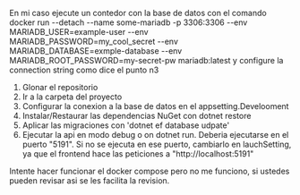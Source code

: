 En mi caso ejecute un contedor con la base de datos con el comando
docker run --detach --name some-mariadb -p 3306:3306 --env MARIADB_USER=example-user --env MARIADB_PASSWORD=my_cool_secret --env MARIADB_DATABASE=exmple-database --env MARIADB_ROOT_PASSWORD=my-secret-pw mariadb:latest
y configure la connection string como dice el punto n3

1. Glonar el repositorio
2. Ir a la carpeta del proyecto
3. Configurar la conexion a la base de datos en el appsetting.Develooment
4. Instalar/Restaurar las dependencias NuGet con dotnet restore
5. Aplicar las migraciones con 'dotnet ef database udpate'
6. Ejecutar la api en modo debug o on dotnet run. Deberia ejecutarse en el puerto "5191". Si no se ejecuta en ese puerto, cambiarlo en lauchSetting, ya que el frontend hace las peticiones a "http://localhost:5191"

Intente hacer funcionar el docker compose pero no me funciono,
si ustedes pueden revisar asi se les facilita la revision.
